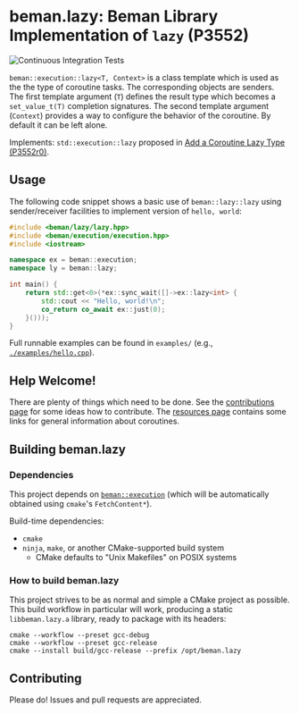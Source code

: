 <!--
SPDX-License-Identifier: Apache-2.0 WITH LLVM-exception
-->

# beman.lazy: Beman Library Implementation of `lazy` (P3552)

![Continuous Integration Tests](https://github.com/bemanproject/lazy/actions/workflows/ci_tests.yml/badge.svg)

`beman::execution::lazy<T, Context>` is a class template which
is used as the the type of coroutine tasks. The corresponding objects
are senders.  The first template argument (`T`) defines the result
type which becomes a `set_value_t(T)` completion signatures. The
second template argument (`Context`) provides a way to configure
the behavior of the coroutine. By default it can be left alone.

Implements: `std::execution::lazy` proposed in [Add a Coroutine Lazy Type (P3552r0)](https://wg21.link/P3552r0).

## Usage

The following code snippet shows a basic use of `beman::lazy::lazy`
using sender/receiver facilities to implement version of `hello,
world`:

```cpp
#include <beman/lazy/lazy.hpp>
#include <beman/execution/execution.hpp>
#include <iostream>

namespace ex = beman::execution;
namespace ly = beman::lazy;

int main() {
    return std::get<0>(*ex::sync_wait([]->ex::lazy<int> {
        std::cout << "Hello, world!\n";
        co_return co_await ex::just(0);
    }()));
}
```

Full runnable examples can be found in `examples/` (e.g., [`./examples/hello.cpp`](./examples/hello.cpp)).

## Help Welcome!

There are plenty of things which need to be done. See the
[contributions page](https://github.com/bemanproject/lazy/blob/main/docs/contributing.md)
for some ideas how to contribute. The [resources page](https://github.com/bemanproject/lazy/blob/main/docs/resources.md)
contains some links for general information about coroutines.

## Building beman.lazy

### Dependencies

This project depends on
[`beman::execution`](https://bemanproject/execution) (which
will be automatically obtained using `cmake`'s `FetchContent*`).

Build-time dependencies:

- `cmake`
- `ninja`, `make`, or another CMake-supported build system
  - CMake defaults to "Unix Makefiles" on POSIX systems

### How to build beman.lazy

This project strives to be as normal and simple a CMake project as
possible.  This build workflow in particular will work, producing
a static `libbeman.lazy.a` library, ready to package with its
headers:

```shell
cmake --workflow --preset gcc-debug
cmake --workflow --preset gcc-release
cmake --install build/gcc-release --prefix /opt/beman.lazy
```

## Contributing

Please do! Issues and pull requests are appreciated.
